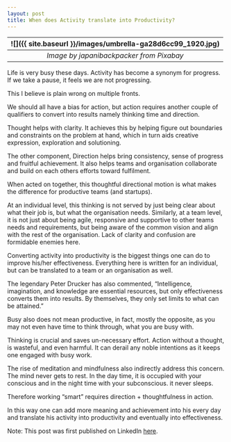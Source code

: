 ```yaml
---
layout: post
title: When does Activity translate into Productivity?
---
```


| ![]({{ site.baseurl }}/images/umbrella-ga28d6cc99_1920.jpg) |
| :---------------------------------------------------------: |
|          _Image by japanibackpacker from Pixabay_           |

Life is very busy these days. Activity has become a synonym for progress. If we take a pause, it feels we are not progressing.

This I believe is plain wrong on multiple fronts.

We should all have a bias for action, but action requires another couple of qualifiers to convert into results namely thinking time and direction.

Thought helps with clarity. It achieves this by helping figure out boundaries and constraints on the problem at hand, which in turn aids creative expression, exploration and solutioning.

The other component, Direction helps bring consistency, sense of progress and fruitful achievement. It also helps teams and organisation collaborate and build on each others efforts toward fulfilment.

When acted on together, this thoughtful directional motion is what makes the difference for productive teams (and startups).

At an individual level, this thinking is not served by just being clear about what their job is, but what the organisation needs. Similarly, at a team level, it is not just about being agile, responsive and supportive to other teams needs and requirements, but being aware of the common vision and align with the rest of the organisation. Lack of clarity and confusion are formidable enemies here.

Converting activity into productivity is the biggest things one can do to improve his/her effectiveness. Everything here is written for an individual, but can be translated to a team or an organisation as well.

The legendary Peter Drucker has also commented, “Intelligence, imagination, and knowledge are essential resources, but only effectiveness converts them into results. By themselves, they only set limits to what can be attained.”

Busy also does not mean productive, in fact, mostly the opposite, as you may not even have time to think through, what you are busy with.

Thinking is crucial and saves un-necessary effort. Action without a thought, is wasteful, and even harmful. It can derail any noble intentions as it keeps one engaged with busy work.

The rise of meditation and mindfulness also indirectly address this concern. The mind never gets to rest. In the day time, it is occupied with your conscious and in the night time with your subconscious. it never sleeps.

Therefore working “smart” requires direction + thoughtfulness in action.

In this way one can add more meaning and achievement into his every day and translate his activity into productivity and eventually into effectiveness.

Note: This post was first published on LinkedIn [here](https://www.linkedin.com/pulse/when-does-activity-translate-productivity-mohit-mehta/).
